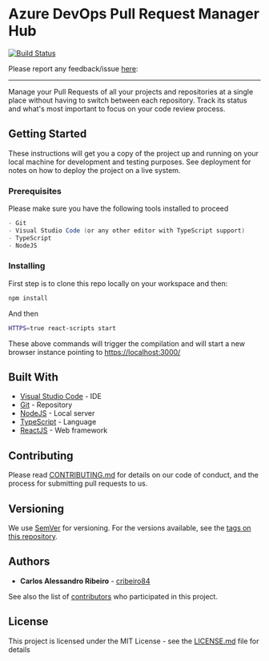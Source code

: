 # Azure DevOps Pull Request Manager Hub

[![Build Status](https://dev.azure.com/caixaazul/Pull%20Request%20Manager%20Hub/_apis/build/status/cribeiro84.azure-devops-pull-request-hub?branchName=master)](https://dev.azure.com/caixaazul/Pull%20Request%20Manager%20Hub/_build/latest?definitionId=11&branchName=master)

Please report any feedback/issue [here](https://github.com/cribeiro84/azure-devops-pull-request-hub):

------

Manage your Pull Requests of all your projects and repositories at a single place without having to switch between each repository. Track its status and what's most important to focus on your code review process.

## Getting Started

These instructions will get you a copy of the project up and running on your local machine for development and testing purposes. See deployment for notes on how to deploy the project on a live system.

### Prerequisites

Please make sure you have the following tools installed to proceed

```csharp
- Git
- Visual Studio Code (or any other editor with TypeScript support)
- TypeScript
- NodeJS
```

### Installing

First step is to clone this repo locally on your workspace and then:

```bash
npm install
```

And then

```bash
HTTPS=true react-scripts start
```

These above commands will trigger the compilation and will start a new browser instance pointing to <https://localhost:3000/>

## Built With

* [Visual Studio Code](https://code.visualstudio.com/) - IDE
* [Git](https://git-scm.com/) - Repository
* [NodeJS](https://nodejs.org/en/) - Local server
* [TypeScript](https://www.typescriptlang.org/) - Language
* [ReactJS](https://reactjs.org/) - Web framework

## Contributing

Please read [CONTRIBUTING.md](CONTRIBUTING.md) for details on our code of conduct, and the process for submitting pull requests to us.

## Versioning

We use [SemVer](http://semver.org/) for versioning. For the versions available, see the [tags on this repository](https://github.com/your/project/tags). 

## Authors

* **Carlos Alessandro Ribeiro** - [cribeiro84](https://github.com/cribeiro84)

See also the list of [contributors](https://github.com/your/project/contributors) who participated in this project.

## License

This project is licensed under the MIT License - see the [LICENSE.md](LICENSE) file for details
